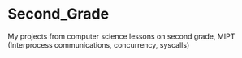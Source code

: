 # Second_Grade
My projects from computer science lessons on second grade, MIPT
(Interprocess communications, concurrency, syscalls)
